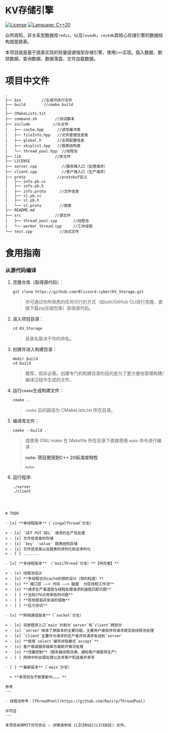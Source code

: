 # KV存储引擎

 [![License](https://img.shields.io/github/license/Razirp/ThreadPool)](https://github.com/Razirp/ThreadPool/blob/main/LICENSE) [![Language: C++20](https://img.shields.io/badge/Language-C%2B%2B20-blue)](https://cppreference.com/)  

众所周知，非关系型数据库`redis`，以及`levedb`，`rockdb`其核心存储引擎的数据结构就是跳表。

本项目就是基于跳表实现的轻量级键值型存储引擎，使用`C++`实现。插入数据、删除数据、查询数据、数据落盘、文件加载数据。

# 项目中文件

```shell
.
├── bin         //生成可执行文件
├── build        //cmake build
│  
├── CMakeLists.txt  
├── command.sh        //测试脚本
├── include          //头文件
│   ├── cache.hpp      //读写缓冲类
│   ├── fileInfo.hpp   //文件管理信息类
│   ├── global.h       //全局配置信息
│   ├── skiplist.hpp   //跳表结构类
│   └── thread_pool.hpp  //线程池
├── lib               //库文件
├── LICENSE           
├── server.cpp           //服务端入口（处理请求）
├── client.cpp           //客户端入口（生产请求）
├── proto              //protobuf定义
│   ├── info.pb.cc
│   ├── info.pb.h
│   ├── info.proto      //文件信息
│   ├── sl.pb.cc
│   ├── sl.pb.h
│   └── sl.proto        //跳表
├── README.md
├── src               //源文件
│   ├── thread_pool.cpp       //线程池
│   └── worker_thread.cpp     //工作线程
└── test.cpp            //测试文件
```

# 食用指南

### 从源代码编译

1. 克隆仓库（取得源代码）：

   ```shell
   git clone https://github.com/Blizzard-cyber/KV_Storage.git
   ```

   > 亦可通过你所熟悉的任何可行的方式（如ssh/GitHub CLI进行克隆、直接下载zip压缩包等）获得源代码。

2. 进入项目目录：

   ```shell
   cd KV_Storage
   ```

   > 目录名取决于你的命名。

3. 创建并进入构建目录：

   ```shell
   mkdir build
   cd build
   ```

   > 推荐，但非必需。创建专门的构建目录的目的是为了更方便地管理构建/编译过程中生成的文件。

4. 运行`cmake`生成构建文件：

   ```shell
   cmake ..
   ```

   > `cmake` 后的路径为 CMakeLists.txt 所在目录。

5. 编译库文件：

   ```
   cmake --build .
   ```

   > 或使用 GNU make 在 Makefile 所在目录下直接使用 `make` 命令进行编译：
   >
   > **note: 项目使用到C++ 20标准库特性**
   >
   > ```shell
   > make
   > ```

6. 运行程序:

   ```shell
   ./server
   ./client
```
   
   

# TODO

- [x] **单线程版本**（`singalThread`分支）

> - [x] `GET PUT DEL` 请求的生产及处理
> - [x] 文件信息类的存储
> - [x] `key` `value` 跳表结构存储
> - [x] 文件信息类以及跳表的序列化和反序列化
> - [ ] .......

- [x] **多线程版本** （`mutiThread`分支）**【待完善】**

> - [x] 线程池设计
> - [x] **多线程访问cache的锁的设计（锁的粒度）**
> - [x] **`接口层 ——> 内存 ——> 磁盘` 分层线程工作流**
> - [x] **请求生产者速度与线程处理请求的速度匹配问题**
> - [ ] **当前CPU占用率低的问题**
> - [ ] **其他提高并发读的措施**
> - [ ] **压力测试**

- [x] **网络通信版本**（`socket`分支）

> - [x] 将原程序入口`main`分割为`server`和`client`两部分
> - [x] `server`继承了原版本的主要功能，主要用户接收并将请求提交给线程池处理
> - [x] `client`主要作为请求的生产者并将请求发送到`server`
> - [x] **使用`select`编写非阻塞式`accept`**
> - [x] 客户端或服务端单方面断开情况处理
> - [x] **流量控制**（服务器线程池满，通知客户端暂停生产）
> - [ ] 网络中的出错处理以及多客户机连接并发写

- [ ] **最新版本**（`main`分支）

  > **本项目在不断更新中。。。。**

参考
---

- 线程池参考：[ThreadPool](https://github.com/Razirp/ThreadPool)

许可证
---

本项目采用MIT许可协议 – 详情请参阅 [LICENSE](LICENSE) 文件。
